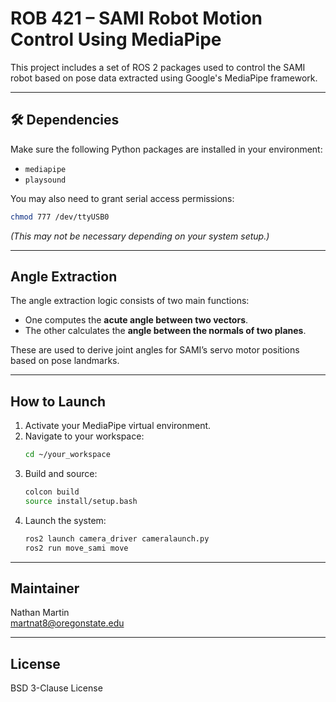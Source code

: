 # ROB 421 – SAMI Robot Motion Control Using MediaPipe

This project includes a set of ROS 2 packages used to control the SAMI robot based on pose data extracted using Google's MediaPipe framework.

---

## 🛠 Dependencies

Make sure the following Python packages are installed in your environment:

- `mediapipe`
- `playsound`

You may also need to grant serial access permissions:

```bash
chmod 777 /dev/ttyUSB0
```

*(This may not be necessary depending on your system setup.)*

---

##  Angle Extraction

The angle extraction logic consists of two main functions:
- One computes the **acute angle between two vectors**.
- The other calculates the **angle between the normals of two planes**.

These are used to derive joint angles for SAMI’s servo motor positions based on pose landmarks.

---

##  How to Launch

1. Activate your MediaPipe virtual environment.
2. Navigate to your workspace:
    ```bash
    cd ~/your_workspace
    ```
3. Build and source:
    ```bash
    colcon build
    source install/setup.bash
    ```
4. Launch the system:
    ```bash
    ros2 launch camera_driver cameralaunch.py
    ros2 run move_sami move
    ```

---

##  Maintainer

Nathan Martin  
[martnat8@oregonstate.edu](mailto:martnat8@oregonstate.edu)

---

##  License

BSD 3-Clause License
